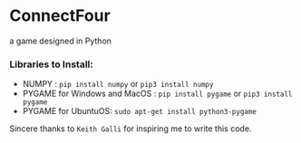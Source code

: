 # ConnectFour
a game designed in Python

### Libraries to Install:
+ NUMPY : `pip install numpy` or `pip3 install numpy`
+ PYGAME for Windows and MacOS :  `pip install pygame` or `pip3 install pygame`
+ PYGAME for UbuntuOS: `sudo apt-get install python3-pygame`


Sincere thanks to `Keith Galli` for inspiring me to write this code.
